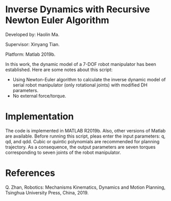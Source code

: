 # Inverse Dynamics with Recursive Newton Euler Algorithm
Developed by: Haolin Ma.

Supervisor: Xinyang Tian.

Platform: Matlab 2019b.

In this work, the dynamic model of a 7-DOF robot manipulator has been established. Here are some notes about this script:

- Using Newton-Euler algorithm to calculate the inverse dynamic model of serial robot manipulator (only rotational joints) with modified DH parameters.
- No external force/torque.

# Implementation 
The code is implemented in MATLAB R2019b. Also, other versions of Matlab are available. Before running this script, pleas enter the input parameters: q, qd, and qdd. Cubic or quintic polynomials are recommended for planning trajectory. As a consequence, the output parameters are seven torques corresponding to seven joints of the robot manipulator.

# References
Q. Zhan, Robotics: Mechanisms Kinematics, Dynamics and Motion Planning, Tsinghua University Press, China, 2019.

